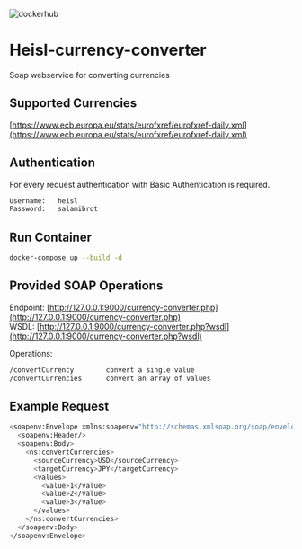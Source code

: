 ![dockerhub](https://github.com/Heisln/Heisln-currency-converter/actions/workflows/container.yml/badge.svg)
# Heisl-currency-converter

Soap webservice for converting currencies

## Supported Currencies

[https://www.ecb.europa.eu/stats/eurofxref/eurofxref-daily.xml](https://www.ecb.europa.eu/stats/eurofxref/eurofxref-daily.xml)

## Authentication

For every request authentication with Basic Authentication is required.

```bash
Username:   heisl
Password:   salamibrot
```

## Run Container

```bash
docker-compose up --build -d
```

## Provided SOAP Operations

Endpoint: [http://127.0.0.1:9000/currency-converter.php](http://127.0.0.1:9000/currency-converter.php)  
WSDL: [http://127.0.0.1:9000/currency-converter.php?wsdl](http://127.0.0.1:9000/currency-converter.php?wsdl)

Operations:

```bash
/convertCurrency        convert a single value
/convertCurrencies      convert an array of values
```

## Example Request
```bash
<soapenv:Envelope xmlns:soapenv="http://schemas.xmlsoap.org/soap/envelope/" xmlns:ns="CurrencyConverter">
  <soapenv:Header/>
  <soapenv:Body>
    <ns:convertCurrencies>
      <sourceCurrency>USD</sourceCurrency>
      <targetCurrency>JPY</targetCurrency>
      <values>
        <value>1</value>
        <value>2</value>
        <value>3</value>
      </values>
    </ns:convertCurrencies>
  </soapenv:Body>
</soapenv:Envelope>
```


